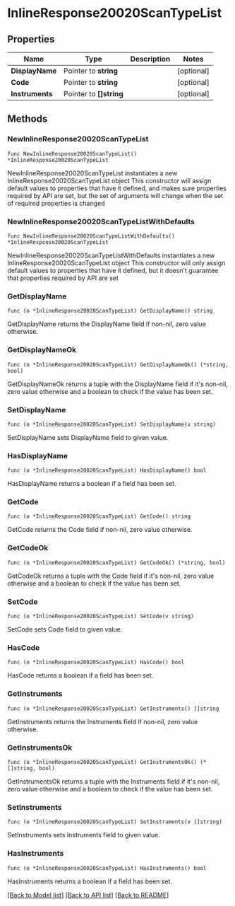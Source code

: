 # InlineResponse20020ScanTypeList

## Properties

Name | Type | Description | Notes
------------ | ------------- | ------------- | -------------
**DisplayName** | Pointer to **string** |  | [optional] 
**Code** | Pointer to **string** |  | [optional] 
**Instruments** | Pointer to **[]string** |  | [optional] 

## Methods

### NewInlineResponse20020ScanTypeList

`func NewInlineResponse20020ScanTypeList() *InlineResponse20020ScanTypeList`

NewInlineResponse20020ScanTypeList instantiates a new InlineResponse20020ScanTypeList object
This constructor will assign default values to properties that have it defined,
and makes sure properties required by API are set, but the set of arguments
will change when the set of required properties is changed

### NewInlineResponse20020ScanTypeListWithDefaults

`func NewInlineResponse20020ScanTypeListWithDefaults() *InlineResponse20020ScanTypeList`

NewInlineResponse20020ScanTypeListWithDefaults instantiates a new InlineResponse20020ScanTypeList object
This constructor will only assign default values to properties that have it defined,
but it doesn't guarantee that properties required by API are set

### GetDisplayName

`func (o *InlineResponse20020ScanTypeList) GetDisplayName() string`

GetDisplayName returns the DisplayName field if non-nil, zero value otherwise.

### GetDisplayNameOk

`func (o *InlineResponse20020ScanTypeList) GetDisplayNameOk() (*string, bool)`

GetDisplayNameOk returns a tuple with the DisplayName field if it's non-nil, zero value otherwise
and a boolean to check if the value has been set.

### SetDisplayName

`func (o *InlineResponse20020ScanTypeList) SetDisplayName(v string)`

SetDisplayName sets DisplayName field to given value.

### HasDisplayName

`func (o *InlineResponse20020ScanTypeList) HasDisplayName() bool`

HasDisplayName returns a boolean if a field has been set.

### GetCode

`func (o *InlineResponse20020ScanTypeList) GetCode() string`

GetCode returns the Code field if non-nil, zero value otherwise.

### GetCodeOk

`func (o *InlineResponse20020ScanTypeList) GetCodeOk() (*string, bool)`

GetCodeOk returns a tuple with the Code field if it's non-nil, zero value otherwise
and a boolean to check if the value has been set.

### SetCode

`func (o *InlineResponse20020ScanTypeList) SetCode(v string)`

SetCode sets Code field to given value.

### HasCode

`func (o *InlineResponse20020ScanTypeList) HasCode() bool`

HasCode returns a boolean if a field has been set.

### GetInstruments

`func (o *InlineResponse20020ScanTypeList) GetInstruments() []string`

GetInstruments returns the Instruments field if non-nil, zero value otherwise.

### GetInstrumentsOk

`func (o *InlineResponse20020ScanTypeList) GetInstrumentsOk() (*[]string, bool)`

GetInstrumentsOk returns a tuple with the Instruments field if it's non-nil, zero value otherwise
and a boolean to check if the value has been set.

### SetInstruments

`func (o *InlineResponse20020ScanTypeList) SetInstruments(v []string)`

SetInstruments sets Instruments field to given value.

### HasInstruments

`func (o *InlineResponse20020ScanTypeList) HasInstruments() bool`

HasInstruments returns a boolean if a field has been set.


[[Back to Model list]](../README.md#documentation-for-models) [[Back to API list]](../README.md#documentation-for-api-endpoints) [[Back to README]](../README.md)


